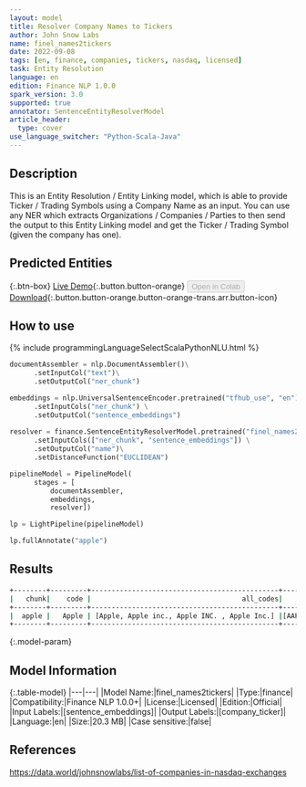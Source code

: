 ```yaml
---
layout: model
title: Resolver Company Names to Tickers
author: John Snow Labs
name: finel_names2tickers
date: 2022-09-08
tags: [en, finance, companies, tickers, nasdaq, licensed]
task: Entity Resolution
language: en
edition: Finance NLP 1.0.0
spark_version: 3.0
supported: true
annotator: SentenceEntityResolverModel
article_header:
  type: cover
use_language_switcher: "Python-Scala-Java"
---
```


## Description

This is an Entity Resolution / Entity Linking model, which is able to provide Ticker / Trading Symbols using a Company Name as an input. You can use any NER which extracts Organizations / Companies / Parties to then send the output to this Entity Linking model and get the Ticker / Trading Symbol (given the company has one).

## Predicted Entities



{:.btn-box}
[Live Demo](https://nlp.johnsnowlabs.com/financial_company_normalization){:.button.button-orange}
<button class="button button-orange" disabled>Open in Colab</button>
[Download](https://s3.amazonaws.com/auxdata.johnsnowlabs.com/finance/models/finel_names2tickers_en_1.0.0_3.2_1662636940877.zip){:.button.button-orange.button-orange-trans.arr.button-icon}

## How to use



<div class="tabs-box" markdown="1">
{% include programmingLanguageSelectScalaPythonNLU.html %}

```python
documentAssembler = nlp.DocumentAssembler()\
      .setInputCol("text")\
      .setOutputCol("ner_chunk")

embeddings = nlp.UniversalSentenceEncoder.pretrained("tfhub_use", "en") \
      .setInputCols("ner_chunk") \
      .setOutputCol("sentence_embeddings")
    
resolver = finance.SentenceEntityResolverModel.pretrained("finel_names2tickers", "en", "finance/models") \
      .setInputCols(["ner_chunk", "sentence_embeddings"]) \
      .setOutputCol("name")\
      .setDistanceFunction("EUCLIDEAN")

pipelineModel = PipelineModel(
      stages = [
          documentAssembler,
          embeddings,
          resolver])

lp = LightPipeline(pipelineModel)

lp.fullAnnotate("apple")
```

</div>

## Results

```bash
+--------+---------+----------------------------------------------+-------------------------+-----------------------------------+
|   chunk|    code |                                     all_codes|             resolutions |                      all_distances|
+--------+---------+----------------------------------------------+-------------------------+-----------------------------------+
|  apple |   Apple | [Apple, Apple inc., Apple INC. , Apple Inc.] |[AAPL, AAPL, AAPL, AAPL] |  [0.0000, 0.1093, 0.1093, 0.1093] |
+--------+---------+----------------------------------------------+-------------------------+-----------------------------------+
```

{:.model-param}
## Model Information

{:.table-model}
|---|---|
|Model Name:|finel_names2tickers|
|Type:|finance|
|Compatibility:|Finance NLP 1.0.0+|
|License:|Licensed|
|Edition:|Official|
|Input Labels:|[sentence_embeddings]|
|Output Labels:|[company_ticker]|
|Language:|en|
|Size:|20.3 MB|
|Case sensitive:|false|

## References

https://data.world/johnsnowlabs/list-of-companies-in-nasdaq-exchanges

